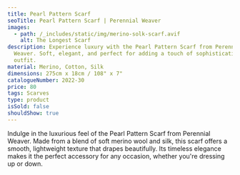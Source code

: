 ```yaml
---
title: Pearl Pattern Scarf
seoTitle: Pearl Pattern Scarf | Perennial Weaver
images:
  - path: /_includes/static/img/merino-solk-scarf.avif
    alt: The Longest Scarf
description: Experience luxury with the Pearl Pattern Scarf from Perennial
  Weaver. Soft, elegant, and perfect for adding a touch of sophistication to any
  outfit.
material: Merino, Cotton, Silk
dimensions: 275cm x 18cm / 108" x 7"
catalogueNumber: 2022-30
price: 80
tags: Scarves
type: product
isSold: false
shouldShow: true
---
```

Indulge in the luxurious feel of the Pearl Pattern Scarf from Perennial Weaver. Made from a blend of soft merino wool and silk, this scarf offers a smooth, lightweight texture that drapes beautifully. Its timeless elegance makes it the perfect accessory for any occasion, whether you're dressing up or down.
